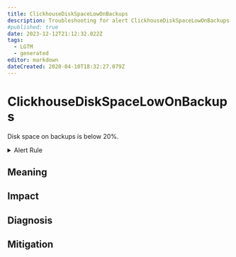 ```yaml
---
title: ClickhouseDiskSpaceLowOnBackups
description: Troubleshooting for alert ClickhouseDiskSpaceLowOnBackups
#published: true
date: 2023-12-12T21:12:32.022Z
tags: 
  - LGTM
  - generated
editor: markdown
dateCreated: 2020-04-10T18:32:27.079Z
---
```


# ClickhouseDiskSpaceLowOnBackups

Disk space on backups is below 20%.

<details>
  <summary>Alert Rule</summary>

{{% rule "clickhouse/clickhouse-internal.yml" "ClickhouseDiskSpaceLowOnBackups" %}}

{{% comment %}}

```yaml
alert: ClickhouseDiskSpaceLowOnBackups
expr: ClickHouseAsyncMetrics_DiskAvailable_backups / (ClickHouseAsyncMetrics_DiskAvailable_backups + ClickHouseAsyncMetrics_DiskUsed_backups) * 100 < 20
for: 2m
labels:
    severity: warning
annotations:
    summary: ClickHouse Disk Space Low on Backups (instance {{ $labels.instance }})
    description: |-
        Disk space on backups is below 20%.
          VALUE = {{ $value }}
          LABELS = {{ $labels }}
    runbook: https://github.com/srerun/prometheus-alerts/blob/main/content/runbooks/clickhouse-internal/ClickhouseDiskSpaceLowOnBackups.md

```

{{% /comment %}}

</details>


## Meaning
[//]: # "Short paragraph that explains what the alert means"


## Impact
[//]: # "What could / will happen if the alert is not addressed"



## Diagnosis
[//]: # "Steps to take to identify the cause of the problem"



## Mitigation
[//]: # "The steps necessary to resolve the alert"
